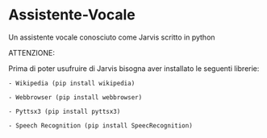 # Assistente-Vocale
Un assistente vocale conosciuto come Jarvis scritto in python


ATTENZIONE:

  Prima di poter usufruire di Jarvis bisogna aver installato le seguenti librerie:
  
    - Wikipedia (pip install wikipedia)
    
    - Webbrowser (pip install webbrowser)
    
    - Pyttsx3 (pip install pyttsx3)
    
    - Speech Recognition (pip install SpeecRecognition)

